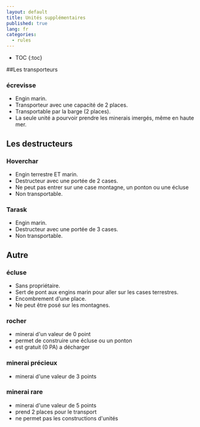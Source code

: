```yaml
---
layout: default
title: Unités supplémentaires
published: true
lang: fr
categories: 
  - rules
---
```

* TOC
{:toc}


##Les transporteurs
 

### écrevisse
- Engin marin.
- Transporteur avec une capacité de 2 places.
- Transportable par la barge (2 places).
- La seule unité a pourvoir prendre les minerais imergés, même en haute mer.

 	 	 
## Les destructeurs

### Hoverchar
- Engin terrestre ET marin.
- Destructeur avec une portée de 2 cases.
- Ne peut pas entrer sur une case montagne, un ponton ou une écluse
- Non transportable.

 	 	 
###	Tarask
- Engin marin.
- Destructeur avec une portée de 3 cases.
- Non transportable.

## Autre

### écluse
- Sans propriétaire.
- Sert de pont aux engins marin pour aller sur les cases terrestres.
- Encombrement d'une place.
- Ne peut être posé sur les montagnes.

### rocher	
- minerai d'un valeur de 0 point
- permet de construire une écluse ou un ponton
- est gratuit (0 PA) a décharger

### minerai précieux	
- minerai d'une valeur de 3 points

### minerai rare	
- minerai d'une valeur de 5 points
- prend 2 places pour le transport
- ne permet pas les constructions d'unités
